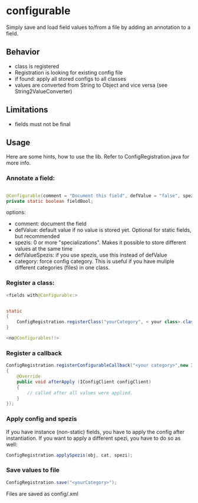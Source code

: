 # configurable

Simply save and load field values to/from a file by adding an annotation to a field.

## Behavior

* class is registered
* Registration is looking for existing config file
* if found: apply all stored configs to all classes
* values are converted from String to Object and vice versa (see String2ValueConverter)

## Limitations

* fields must not be final

## Usage

Here are some hints, how to use the lib. Refer to ConfigRegistration.java for more info.

### Annotate a field:

```java

@Configurable(comment = "Document this field", defValue = "false", spezis = { "TYPE1", "TYPE2" })
private static boolean fieldBool;
```

options:

* comment: document the field
* defValue: default value if no value is stored yet. Optional for static fields, but recommended
* spezis: 0 or more "specializations". Makes it possible to store different values at the same time
* defValueSpezis: if you use spezis, use this instead of defValue
* category: force config category. This is useful if you have muliple different categories (files) in one class.

### Register a class:

```java
<fields with@Configurable:>


static
{
	ConfigRegistration.registerClass("yourCategory", < your class>.class);
}

<no@Configurables!!>
```

### Register a callback

```java
ConfigRegistration.registerConfigurableCallback("<your category>",new IConfigObserver()
{
	@Override
	public void afterApply (IConfigClient configClient)
	{
		// called after all values were applied.
	}
});
```

### Apply config and spezis

If you have instance (non-static) fields, you have to apply the config after instantiation.
If you want to apply a different spezi, you have to do so as well:

```java
ConfigRegistration.applySpezis(obj, cat, spezi);
```

### Save values to file

```java
ConfigRegistration.save("<yourCategory>");
```

Files are saved as config/<yourCategory>.xml
